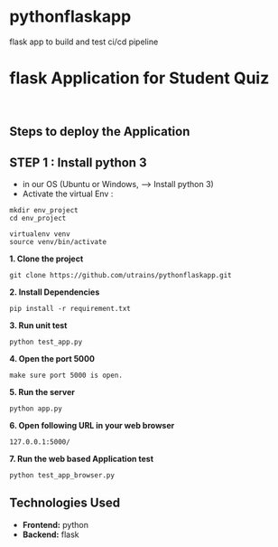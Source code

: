 # pythonflaskapp
flask app to build and test ci/cd pipeline


# flask Application for Student Quiz 

<br>

## Steps to deploy the Application

## STEP 1 : Install python 3
- in our OS (Ubuntu or Windows, --> Install python 3)
- Activate the virtual Env : 
```
mkdir env_project
cd env_project

virtualenv venv 
source venv/bin/activate
```

**1. Clone the project**

```
git clone https://github.com/utrains/pythonflaskapp.git
```

**2. Install Dependencies**

```
pip install -r requirement.txt
```

**3. Run unit test**

```python test_app.py```

**4. Open the port 5000**

```
make sure port 5000 is open.
```

**5. Run the server**

```
python app.py
```

**6. Open following URL in your web browser**

```
127.0.0.1:5000/
```

**7. Run the web based Application test**

```
python test_app_browser.py
```





## Technologies Used

- **Frontend:** python
- **Backend:** flask

